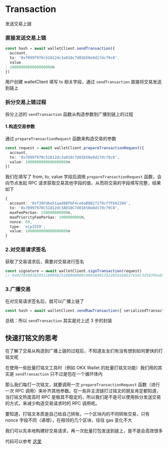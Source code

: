 # Transaction

发送交易上链

### 直接发送交易上链

```typescript
const hash = await walletClient.sendTransaction({ 
  account,
  to: '0x70997970c51812dc3a010c7d01b50e0d17dc79c8',
  value
: 1000000000000000000n
})
```

用户创建 walletClient 填写 tx 相关字段，通过 `sendTransaction` 直接将交易发送到链上

### 拆分交易上链过程

拆分上述的 `sendTransaction` 函数从构造参数到广播到链上的过程

#### 1.构造交易参数

通过 `prepareTransactionRequest` 函数来构造交易的参数

```typescript
const request = await walletClient.prepareTransactionRequest({ 
  account,
  to: '0x70997970c51812dc3a010c7d01b50e0d17dc79c8',
  value: 1000000000000000000n
})
```

我们在填写了 from, to, value 字段后调用 `prepareTransactionRequest` 函数，会向节点发起 RPC 请求获取交易其他字段的值，从而将交易的字段填写完整，结果如下

```typescript
{
  account: '0xf39Fd6e51aad88F6F4ce6aB8827279cffFb92266',
  to: '0x70997970C51812dc3A010C7d01b50e0d17dc79C8',
  maxFeePerGas: 150000000000n,
  maxPriorityFeePerGas: 1000000000n,
  nonce: 69,
  type: 'eip1559',
  value: 1000000000000000000n
}
```

### 2.对交易请求签名

获取了交易请求后，需要对交易进行签名

```typescript
const signature = await walletClient.signTransaction(request)
// 0x02f850018203118080825208808080c080a04012522854168b27e5dc3d5839bab5e6b39e1a0ffd343901ce1622e3d64b48f1a04e00902ae0502c4728cbf12156290df99c3ed7de85b1dbfe20b5c36931733a33
```

### 3.广播交易

在对交易请求签名后，就可以广播上链了

```typescript
const hash = await walletClient.sendRawTransaction({ serializedTransaction: signature })
```

总结：所以 `sendTransaction` 其实是对上述 3 步的封装

## 快速打铭文的思考

在了解了交易从构造到广播上链的过程后，不知道友友们有没有想到如何更快的打铭文呢

在使用一些批量打铭文工具时（例如 OKX Wallet 的批量打铭文功能）我们用的其实是 `sendTransaction` 只不过是包在一个循环体内

那么我们每打一次铭文，就要调用一次 `prepareTransactionRequest` 函数（进行一次 RPC 调用）来补齐其他参数。在一些非主流链打过铭文的朋友肯定都知道，当打铭文热度高时 RPC 是极其不稳定的，所以我们是不是可以使用拆分发送交易的方式，来减少构造交易请求时的 RPC 调用呢。

要知道，打铭文本质是自己给自己转账，一个区块内的不同转账交易，只有 nonce 字段不同（递增），在相邻的几个区块，往往 gas 变化不大

我们可以先本地构建好交易请求，再一次批量打包发送到链上，是不是会高效很多

代码可以参考 [这里](./index.ts) 

